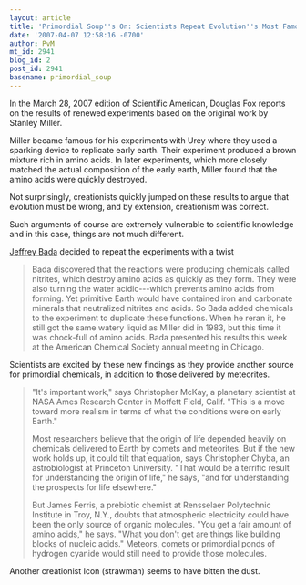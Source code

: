 ```yaml
---
layout: article
title: 'Primordial Soup''s On: Scientists Repeat Evolution''s Most Famous Experiment'
date: '2007-04-07 12:58:16 -0700'
author: PvM
mt_id: 2941
blog_id: 2
post_id: 2941
basename: primordial_soup
---
```

In the March 28, 2007 edition of Scientific American, Douglas Fox reports on the results of renewed experiments based on the original work by Stanley Miller.

Miller became famous for his experiments with Urey where they used a sparking device to replicate early earth. Their experiment produced a brown mixture rich in amino acids. In later experiments, which more closely matched the actual composition of the early earth, Miller found that the amino acids were quickly destroyed.

Not surprisingly, creationists quickly jumped on these results to argue that evolution must be wrong, and by extension, creationism was correct.

Such arguments of course are extremely vulnerable to scientific knowledge and in this case, things are not much different.

[Jeffrey Bada](http://online.kitp.ucsb.edu/online/evonet07/bada/) decided to repeat the experiments with a twist

> Bada discovered that the reactions were producing chemicals called nitrites, which destroy amino acids as quickly as they form. They were also turning the water acidic---which prevents amino acids from forming. Yet primitive Earth would have contained iron and carbonate minerals that neutralized nitrites and acids. So Bada added chemicals to the experiment to duplicate these functions. When he reran it, he still got the same watery liquid as Miller did in 1983, but this time it was chock-full of amino acids. Bada presented his results this week at the American Chemical Society annual meeting in Chicago.

Scientists are excited by these new findings as they provide another source for primordial chemicals, in addition to those delivered by meteorites.

> "It's important work," says Christopher McKay, a planetary scientist at NASA Ames Research Center in Moffett Field, Calif. "This is a move toward more realism in terms of what the conditions were on early Earth."
> 
> Most researchers believe that the origin of life depended heavily on chemicals delivered to Earth by comets and meteorites. But if the new work holds up, it could tilt that equation, says Christopher Chyba, an astrobiologist at Princeton University. "That would be a terrific result for understanding the origin of life," he says, "and for understanding the prospects for life elsewhere."
> 
> But James Ferris, a prebiotic chemist at Rensselaer Polytechnic Institute in Troy, N.Y., doubts that atmospheric electricity could have been the only source of organic molecules. "You get a fair amount of amino acids," he says. "What you don't get are things like building blocks of nucleic acids." Meteors, comets or primordial ponds of hydrogen cyanide would still need to provide those molecules. 

Another creationist Icon (strawman) seems to have bitten the dust.
